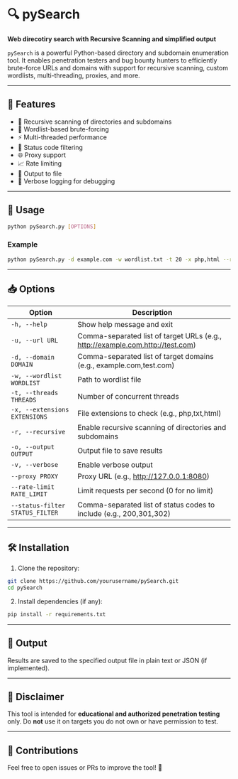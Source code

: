 # 🔍 pySearch

**Web direcotiry search with Recursive Scanning and simplified output**

`pySearch` is a powerful Python-based directory and subdomain enumeration tool. It enables penetration testers and bug bounty hunters to efficiently brute-force URLs and domains with support for recursive scanning, custom wordlists, multi-threading, proxies, and more.

---

## 🚀 Features

- 🔄 Recursive scanning of directories and subdomains
- 🧠 Wordlist-based brute-forcing
- ⚡ Multi-threaded performance
- 🎯 Status code filtering
- 🌐 Proxy support
- 📈 Rate limiting
- 📝 Output to file
- 🔧 Verbose logging for debugging

---

## 🧪 Usage

```bash
python pySearch.py [OPTIONS]
```

### Example

```bash
python pySearch.py -d example.com -w wordlist.txt -t 20 -x php,html --recursive -o results.txt --status-filter 200,301
```

---

## 📥 Options

| Option                      | Description                                                                 |
|----------------------------|-----------------------------------------------------------------------------|
| `-h, --help`               | Show help message and exit                                                  |
| `-u, --url URL`            | Comma-separated list of target URLs (e.g., http://example.com,http://test.com) |
| `-d, --domain DOMAIN`      | Comma-separated list of target domains (e.g., example.com,test.com)         |
| `-w, --wordlist WORDLIST`  | Path to wordlist file                                                       |
| `-t, --threads THREADS`    | Number of concurrent threads                                                |
| `-x, --extensions EXTENSIONS` | File extensions to check (e.g., php,txt,html)                            |
| `-r, --recursive`          | Enable recursive scanning of directories and subdomains                     |
| `-o, --output OUTPUT`      | Output file to save results                                                 |
| `-v, --verbose`            | Enable verbose output                                                       |
| `--proxy PROXY`            | Proxy URL (e.g., http://127.0.0.1:8080)                                     |
| `--rate-limit RATE_LIMIT`  | Limit requests per second (0 for no limit)                                  |
| `--status-filter STATUS_FILTER` | Comma-separated list of status codes to include (e.g., 200,301,302)   |

---

## 🛠 Installation

1. Clone the repository:

```bash
git clone https://github.com/yourusername/pySearch.git
cd pySearch
```

2. Install dependencies (if any):

```bash
pip install -r requirements.txt
```

---

## 📂 Output

Results are saved to the specified output file in plain text or JSON (if implemented).

---

## 🔐 Disclaimer

This tool is intended for **educational and authorized penetration testing** only. Do **not** use it on targets you do not own or have permission to test.

---

## 🤝 Contributions

Feel free to open issues or PRs to improve the tool! 🚀
